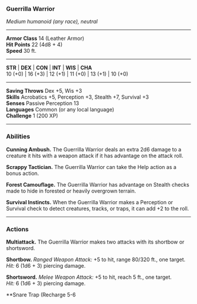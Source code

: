 ### Guerrilla Warrior
*Medium humanoid (any race), neutral*

---

**Armor Class** 14 (Leather Armor)  
**Hit Points** 22 (4d8 + 4)  
**Speed** 30 ft.  

---

**STR** | **DEX** | **CON** | **INT** | **WIS** | **CHA**  
10 (+0) | 16 (+3) | 12 (+1) | 11 (+0) | 13 (+1) | 10 (+0)  

---

**Saving Throws** Dex +5, Wis +3  
**Skills** Acrobatics +5, Perception +3, Stealth +7, Survival +3  
**Senses** Passive Perception 13  
**Languages** Common (or any local language)  
**Challenge** 1 (200 XP)  

---

### Abilities

**Cunning Ambush.** The Guerrilla Warrior deals an extra 2d6 damage to a creature it hits with a weapon attack if it has advantage on the attack roll.  

**Scrappy Tactician.** The Guerrilla Warrior can take the Help action as a bonus action.  

**Forest Camouflage.** The Guerrilla Warrior has advantage on Stealth checks made to hide in forested or heavily overgrown terrain.  

**Survival Instincts.** When the Guerrilla Warrior makes a Perception or Survival check to detect creatures, tracks, or traps, it can add +2 to the roll.  

---

### Actions

**Multiattack.** The Guerrilla Warrior makes two attacks with its shortbow or shortsword.  

**Shortbow.** *Ranged Weapon Attack:* +5 to hit, range 80/320 ft., one target.  
*Hit:* 6 (1d6 + 3) piercing damage.  

**Shortsword.** *Melee Weapon Attack:* +5 to hit, reach 5 ft., one target.  
*Hit:* 6 (1d6 + 3) piercing damage.  

**Snare Trap (Recharge 5-6
